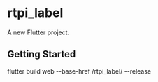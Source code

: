 # rtpi_label

A new Flutter project.

## Getting Started
flutter build web --base-href /rtpi_label/ --release 
